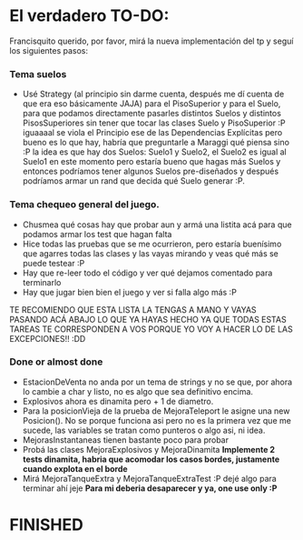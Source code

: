 # El verdadero TO-DO:
Francisquito querido, por favor, mirá la nueva implementación del tp y seguí los siguientes pasos:

### Tema suelos
* Usé Strategy (al principio sin darme cuenta, después me dí cuenta de que era eso básicamente JAJA) para el PisoSuperior y para el Suelo, para que podamos directamente pasarles distintos Suelos y distintos PisosSuperiores sin tener que tocar las clases Suelo y PisoSuperior :P iguaaaal se viola el Principio ese de las Dependencias Explícitas pero bueno es lo que hay, habría que preguntarle a Maraggi qué piensa sino :P la idea es que hay dos Suelos: Suelo1 y Suelo2, el Suelo2 es igual al Suelo1 en este momento pero estaría bueno que hagas más Suelos y entonces podríamos tener algunos Suelos pre-diseñados y después podríamos armar un rand que decida qué Suelo generar :P.

### Tema chequeo general del juego.
* Chusmea qué cosas hay que probar aun y armá una listita acá para que podamos armar los test que hagan falta
* Hice todas las pruebas que se me ocurrieron, pero estaría buenísimo que agarres todas las clases y las vayas mirando y veas qué más se puede testear :P
* Hay que re-leer todo el código y ver qué dejamos comentado para terminarlo
* Hay que jugar bien bien el juego y ver si falla algo más :P

TE RECOMIENDO QUE ESTA LISTA LA TENGAS A MANO Y VAYAS PASANDO ACÁ ABAJO LO QUE YA HAYAS HECHO YA QUE TODAS ESTAS TAREAS TE CORRESPONDEN A VOS PORQUE YO VOY A HACER LO DE LAS EXCEPCIONES!! :DD

### Done or almost done
* EstacionDeVenta no anda por un tema de strings y no se que, por ahora lo cambie a char y listo, no es algo que sea definitivo encima.
* Explosivos ahora es dinamita pero + 1 de diametro.
* Para la posicionVieja de la prueba de MejoraTeleport le asigne una new Posicion(). No se porque funciona asi pero no es la primera vez que me sucede, las variables se tratan como punteros o algo asi, ni idea.
* MejorasInstantaneas tienen bastante poco para probar
* Probá las clases MejoraExplosivos y MejoraDinamita **Implemente 2 tests dinamita, habria que acomodar los casos bordes, justamente cuando explota en el borde**
* Mirá MejoraTanqueExtra y MejoraTanqueExtraTest :P dejé algo para terminar ahí jeje **Para mi deberia desaparecer y ya, one use only :P**

# FINISHED
